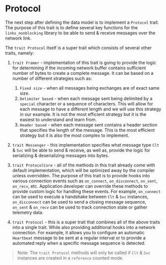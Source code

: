 # Protocol

The next step after defining the data model is to implement a `Protocol` trait. The purpose of this trait is to define several key functions for the `links_nonblocking` library to be able to send & receive messages over the network link.

The `trait Protocol` itself is a super trait which consists of several other traits, namely:

1. `trait Framer` - implementation of this trait is going to provide the logic for determining if the incoming network buffer contains sufficient number of bytes to create a complete message. It can be based on a number of different strategies such as:
   1. `Fixed size` - when all messages being exchanges are of exact same size.
   2. `Delimiter based` - when each message sent being delimited by a `special` character or a sequence of characters. This will allow for each message to have a different length and we will use this strategy in our example. It is not the most efficient strategy but it is the easiest to understand and learn from.
   3. `Header based` - when each message sent contains a header section that specifies the length of the message. This is the most efficient strategy but it is also the most complex to implement.

2. `trait Messenger` - this implementation specifies what message type `Clt` & `Svc` will be able to send & receive, as well as, provide the logic for serializing & deserializing messages into bytes.

3. `trait ProtocolCore` - all of the methods in this trait already come with default implementation, which will be optimized away by the compiler unless overridden. The purpose of this trait is to provide hooks into various connection events such as `on_connect`, `on_disconnect`, `on_sent`, `on_recv`, etc. Application developer can override these methods to provide custom logic for handling these events. For example, `on_connect` can be used to execute a handshake between `Clt` & `Svc` instances, `on_disconnect` can be used to send a closing message sequence, `on_sent` & `on_recv` can be used to track connection state or gather telemetry data.
4. `trait Protocol` - this is a super trait that combines all of the above traits into a single trait. While also providing additional hooks into a network connection. For example, it allows you to configure an automatic `Heartbeat` message to be sent at a regular interval or to provide a automated reply when a specific message sequence is detected.

> Note: The `trait Protocol` methods will only be called if `Clt` & `Svc` instances are created in a `reference` counted mode. 
